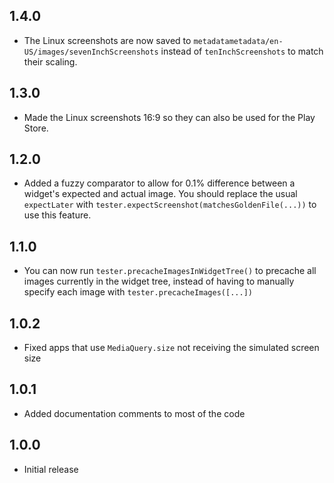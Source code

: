 ## 1.4.0

- The Linux screenshots are now saved to `metadatametadata/en-US/images/sevenInchScreenshots` instead of `tenInchScreenshots` to match their scaling.

## 1.3.0

- Made the Linux screenshots 16:9 so they can also be used for the Play Store.

## 1.2.0

- Added a fuzzy comparator to allow for 0.1% difference between a widget's expected and actual image. You should replace the usual `expectLater` with `tester.expectScreenshot(matchesGoldenFile(...))` to use this feature.

## 1.1.0

- You can now run `tester.precacheImagesInWidgetTree()` to precache all images currently in the widget tree, instead of having to manually specify each image with `tester.precacheImages([...])`

## 1.0.2

- Fixed apps that use `MediaQuery.size` not receiving the simulated screen size

## 1.0.1

- Added documentation comments to most of the code

## 1.0.0

- Initial release
